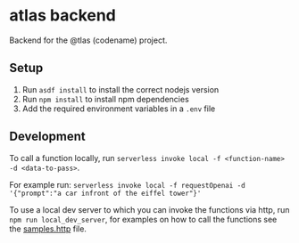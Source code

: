 # atlas backend

Backend for the @tlas (codename) project.

## Setup

1. Run `asdf install` to install the correct nodejs version
2. Run `npm install` to install npm dependencies
3. Add the required environment variables in a `.env` file

## Development

To call a function locally, run `serverless invoke local -f <function-name> -d <data-to-pass>`.

For example run: `serverless invoke local -f requestOpenai -d '{"prompt":"a car infront of the eiffel tower"}'`

To use a local dev server to which you can invoke the functions via http, run `npm run local_dev_server`, for examples on how to call the functions see the [samples.http](samples.http) file.
